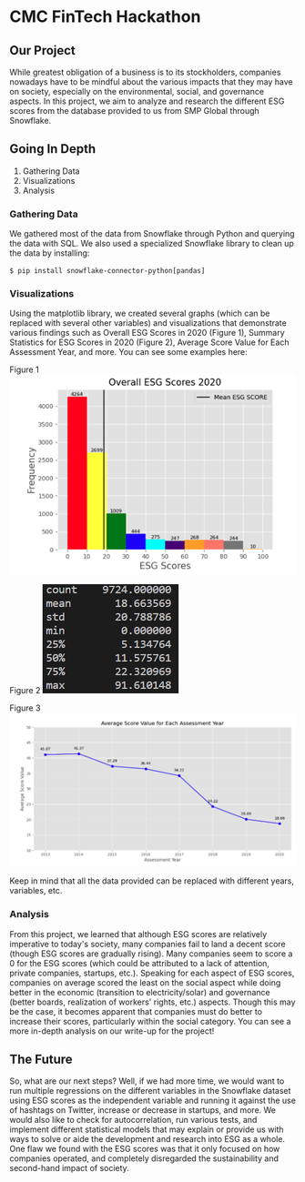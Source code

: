 # CMC FinTech Hackathon

## Our Project

While greatest obligation of a business is to its stockholders, companies nowadays have to be mindful 
about the various impacts that they may have on society, especially on the environmental, social, and governance 
aspects. In this project, we aim to analyze and research the different ESG scores from the database provided to
us from SMP Global through Snowflake.

## Going In Depth

1. Gathering Data
2. Visualizations
3. Analysis

### Gathering Data

We gathered most of the data from Snowflake through Python and querying the data with SQL. We also used a 
specialized Snowflake library to clean up the data by installing:

```
$ pip install snowflake-connector-python[pandas]
```

### Visualizations

Using the matplotlib library, we created several graphs (which can be replaced with several other variables)
and visualizations that demonstrate various findings such as Overall ESG Scores in 2020 (Figure 1), Summary
Statistics for ESG Scores in 2020 (Figure 2), Average Score Value for Each Assessment Year, and more. 
You can see some examples here:

Figure 1
![ESG Scores 2020](static/ESG1.png)

Figure 2
![Summary Statistics](static/ESG2.png)

Figure 3
![Avg Score Value](static/ESG3.png)

Keep in mind that all the data provided can be replaced with different years, variables, etc. 

### Analysis

From this project, we learned that although ESG scores are relatively imperative to today's society, many
companies fail to land a decent score (though ESG scores are gradually rising). Many companies seem to score
a 0 for the ESG scores (which could be attributed to a lack of attention, private companies, startups, etc.).
Speaking for each aspect of ESG scores, companies on average scored the least on the social aspect while doing
better in the economic (transition to electricity/solar) and governance (better boards, realization of workers'
rights, etc.) aspects. Though this may be the case, it becomes apparent that companies must do better to increase
their scores, particularly within the social category. You can see a more in-depth analysis on our write-up for 
the project!

## The Future

So, what are our next steps? Well, if we had more time, we would want to run multiple regressions on the different
variables in the Snowflake dataset using ESG scores as the independent variable and running it against the use of
hashtags on Twitter, increase or decrease in startups, and more. We would also like to check for autocorrelation, 
run various tests, and implement different statistical models that may explain or provide us with ways to solve or aide
the development and research into ESG as a whole. One flaw we found with the ESG scores was that it only focused on
how companies operated, and completely disregarded the sustainability and second-hand impact of society.